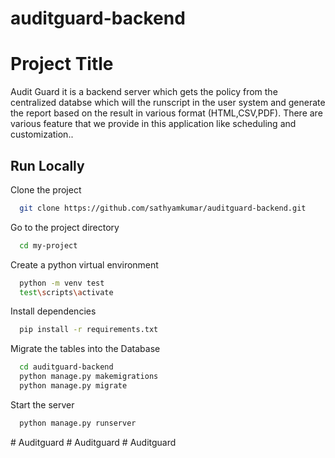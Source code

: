 ﻿# auditguard-backend


# Project Title

Audit Guard it is a backend server which gets the policy from the centralized databse which will the runscript in the user system and generate the report based on the result in various format (HTML,CSV,PDF). There are various feature that we provide in this application like scheduling and customization..




## Run Locally

Clone the project

```bash
  git clone https://github.com/sathyamkumar/auditguard-backend.git
```

Go to the project directory

```bash
  cd my-project
```

Create a python virtual environment 

```bash
  python -m venv test
  test\scripts\activate
```

Install dependencies

```bash
  pip install -r requirements.txt
```

Migrate the tables into the Database 

```bash
  cd auditguard-backend
  python manage.py makemigrations
  python manage.py migrate
```

Start the server

```bash
  python manage.py runserver 
```

#   A u d i t g u a r d 
 
 #   A u d i t g u a r d 
 
 #   A u d i t g u a r d 
 
 
